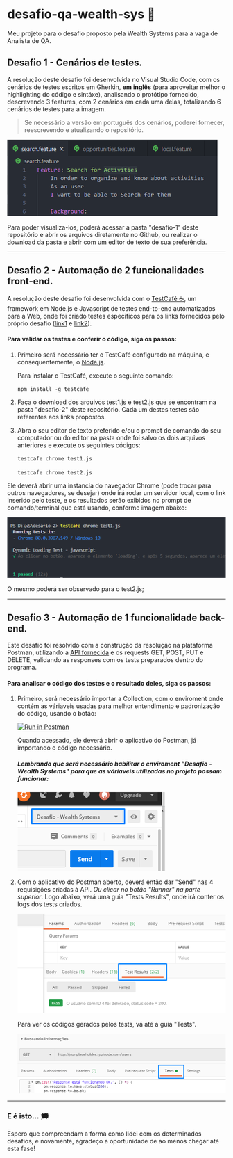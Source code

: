 # desafio-qa-wealth-sys 🚀
Meu projeto para o desafio proposto pela Wealth Systems para a vaga de Analista de QA.

## Desafio 1 - Cenários de testes.

A resolução deste desafio foi desenvolvida no Visual Studio Code, com os cenários de testes escritos em Gherkin, **em inglês** (para aproveitar melhor o highlighting do código e sintáxe), analisando o protótipo fornecido, descrevendo 3 features, com 2 cenários em cada uma delas, totalizando 6 cenários de testes para a imagem.

> Se necessário a versão em português dos cenários, poderei fornecer, reescrevendo e atualizando o repositório.

![Scenarios](./images/scrsht_scenarios.png "Scenarios")

Para poder visualiza-los, poderá acessar a pasta "desafio-1" deste repositório e abrir os arquivos diretamente no Github, ou realizar o download da pasta e abrir com um editor de texto de sua preferência.

---

## Desafio 2 - Automação de 2 funcionalidades front-end.

A resolução deste desafio foi desenvolvida com o [TestCafé ☕️](https://devexpress.github.io/testcafe/), um framework em Node.js e Javascript de testes end-to-end automatizados para a Web, onde foi criado testes especificos para os links fornecidos pelo próprio desafio ([link1](https://the-internet.herokuapp.com/dynamic_loading/1) e [link2](https://the-internet.herokuapp.com/challenging_dom)).

#### Para validar os testes e conferir o código, siga os passos:

1.  Primeiro será necessário ter o TestCafé configurado na máquina, e consequentemente, o [Node.js](https://nodejs.org/en/download/).

    Para instalar o TestCafé, execute o seguinte comando: 
        
        npm install -g testcafe
    
2.  Faça o download dos arquivos test1.js e test2.js que se encontram na pasta "desafio-2" deste repositório. Cada um destes testes são referentes aos links propostos.

3.  Abra o seu editor de texto preferido e/ou o prompt de comando do seu computador ou do editor na pasta onde foi salvo os dois arquivos anteriores e execute os seguintes códigos:
    
        testcafe chrome test1.js
        
        testcafe chrome test2.js
        
Ele deverá abrir uma instancia do navegador Chrome (pode trocar para outros navegadores, se desejar) onde irá rodar um servidor local, com o link inserido pelo teste, e os resultados serão exibidos no prompt de comando/terminal que está usando, conforme imagem abaixo:

![Output do terminal no Visual Studio Code](./images/scrsht_test1_output.png "Output do terminal no Visual Studio Code")

O mesmo poderá ser observado para o test2.js;

---

## Desafio 3 - Automação de 1 funcionalidade back-end.

Este desafio foi resolvido com a construção da resolução na plataforma Postman, utilizando a [API fornecida](http://jsonplaceholder.typicode.com/users/ "JSONPlaceHolder") e os requests GET, POST, PUT e DELETE, validando as responses com os tests preparados dentro do programa.

#### Para analisar o código dos testes e o resultado deles, siga os passos:

1.  Primeiro, será necessário importar a Collection, com o enviroment onde contém as váriaveis usadas para melhor entendimento e padronização do código, usando o botão:

    [![Run in Postman](https://run.pstmn.io/button.svg)](https://app.getpostman.com/run-collection/01a18f4a2110bc50eba2#?env%5BDesafio%20-%20Wealth%20Systems%5D=W3sia2V5IjoidXNlcl9pZCIsInZhbHVlIjoiNCIsImVuYWJsZWQiOnRydWV9LHsia2V5IjoidXJsIiwidmFsdWUiOiJodHRwOi8vanNvbnBsYWNlaG9sZGVyLnR5cGljb2RlLmNvbS91c2VycyIsImVuYWJsZWQiOnRydWV9XQ==)
    
    Quando acessado, ele deverá abrir o aplicativo do Postman, já importando o código necessário.

    ##### Lembrando que será necessário habilitar o enviroment "Desafio - Wealth Systems" para que as váriaveis utilizadas no projeto possam funcionar:

    ![Enviroment](./images/scrsht_postman_enviroment.png "Enviroment")
    
2.  Com o aplicativo do Postman aberto, deverá então dar "Send" nas 4 requisições criadas à API. *Ou clicar no botão "Runner" na parte superior*. Logo abaixo, verá uma guia "Tests Results", onde irá conter os logs dos tests criados.

    ![Tests Results](./images/scrsht_postman_testresults.png "Tests Results")

    Para ver os códigos gerados pelos tests, vá até a guia "Tests".

    ![Tests Codes](./images/scrsht_postman_tests.png "Tests Codes")

---

### E é isto... 🗯

Espero que compreendam a forma como lidei com os determinados desafios, e novamente, agradeço a oportunidade de ao menos chegar até esta fase!
